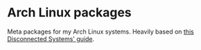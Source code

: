 # Arch Linux packages

Meta packages for my Arch Linux systems. Heavily based on [this Disconnected Systems' guide](https://disconnected.systems/blog/archlinux-meta-packages/).
